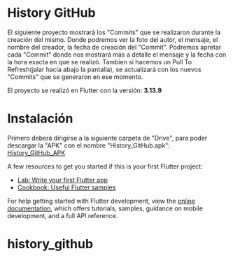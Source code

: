 # History GitHub

El siguiente proyecto mostrará los "Commits" que se realizaron durante la creación del mismo. Donde podremos ver la foto del autor, el mensaje, el nombre del creador, la fecha de creación del "Commit".
Podremos apretar cada "Commit" donde nos mostrará más a detalle el mensaje y la fecha con la hora exacta en que se realizó.
Tambien si hacemos un Pull To Refresh(jalar hacia abajo la pantalla), se actualizará con los nuevos "Commits" que se generaron en ese momento.

El proyecto se realizó en Flutter con la versión: **3.13.9**

# Instalación

Primero deberá dirigirse a la siguiente carpeta de "Drive", para poder descargar la "APK" con el nombre "History_GitHub.apk": [History_GitHub_APK](https://drive.google.com/drive/folders/1c9GiY9qVaZZnB4ZlswPprighCK2IylS_)


A few resources to get you started if this is your first Flutter project:

- [Lab: Write your first Flutter app](https://docs.flutter.dev/get-started/codelab)
- [Cookbook: Useful Flutter samples](https://docs.flutter.dev/cookbook)

For help getting started with Flutter development, view the
[online documentation](https://docs.flutter.dev/), which offers tutorials,
samples, guidance on mobile development, and a full API reference.
# history_github
